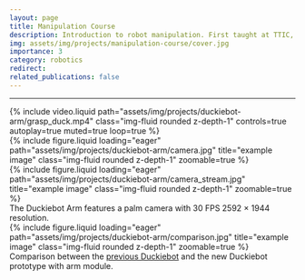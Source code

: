 ```yaml
---
layout: page
title: Manipulation Course
description: Introduction to robot manipulation. First taught at TTIC, Summer 2024.
img: assets/img/projects/manipulation-course/cover.jpg
importance: 3
category: robotics
redirect:
related_publications: false
---
```

<hr>
<div class="row">
    <div class="col">
        {% include video.liquid path="assets/img/projects/duckiebot-arm/grasp_duck.mp4" class="img-fluid rounded z-depth-1" controls=true autoplay=true muted=true loop=true %}
    </div>
</div>

<div class="row">
    <div class="col">
        {% include figure.liquid loading="eager" path="assets/img/projects/duckiebot-arm/camera.jpg" title="example image" class="img-fluid rounded z-depth-1" zoomable=true %}
    </div>
    <div class="col">
        {% include figure.liquid loading="eager" path="assets/img/projects/duckiebot-arm/camera_stream.jpg" title="example image" class="img-fluid rounded z-depth-1" zoomable=true %}
    </div>
</div>
<div class="caption">
    The Duckiebot Arm features a palm camera with 30 FPS 2592 × 1944 resolution.
</div>

<div class="row">
    <div class="col">
        {% include figure.liquid loading="eager" path="assets/img/projects/duckiebot-arm/comparison.jpg" title="example image" class="img-fluid rounded z-depth-1" zoomable=true %}
    </div>
</div>
<div class="caption">
    Comparison between the <a href="https://get.duckietown.com/products/duckiebot-db21">previous Duckiebot</a> and the new Duckiebot prototype with arm module.
</div>
